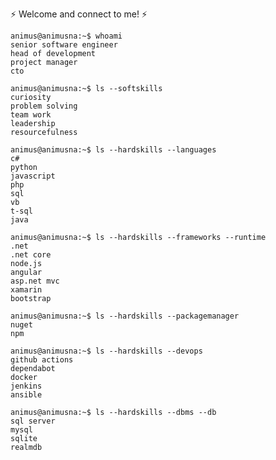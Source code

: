 ⚡ Welcome and connect to me! ⚡ 

```
animus@animusna:~$ whoami
senior software engineer
head of development
project manager
cto
````

```
animus@animusna:~$ ls --softskills
curiosity
problem solving
team work
leadership
resourcefulness
````

```
animus@animusna:~$ ls --hardskills --languages
c#
python
javascript
php
sql
vb
t-sql
java
```

```
animus@animusna:~$ ls --hardskills --frameworks --runtime
.net
.net core
node.js 
angular
asp.net mvc
xamarin
bootstrap
````

```
animus@animusna:~$ ls --hardskills --packagemanager 
nuget
npm
````

```
animus@animusna:~$ ls --hardskills --devops
github actions
dependabot
docker
jenkins
ansible
```

```
animus@animusna:~$ ls --hardskills --dbms --db
sql server
mysql
sqlite
realmdb
````

<!--
**animusna/animusna** is a ✨ _special_ ✨ repository because its `README.md` (this file) appears on your GitHub profile.

Here are some ideas to get you started:

- 🔭 I’m currently working on ...
- 🌱 I’m currently learning ...
- 👯 I’m looking to collaborate on ...
- 🤔 I’m looking for help with ...
- 💬 Ask me about ...
- 📫 How to reach me: ...
- 😄 Pronouns: ...
- ⚡ Fun fact: ...
-->
